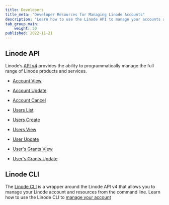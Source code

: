 ```yaml
---
title: Developers
title_meta: "Developer Resources for Managing Linode Accounts"
description: "Learn how to use the Linode API to manage your accounts and users."
tab_group_main:
    weight: 50
published: 2022-11-21
---
```


## Linode API

Linode’s [API v4](/docs/api) provides the ability to programmatically manage the full range of Linode products and services.

- [Account View](/docs/api/account/account-view/)

- [Account Update](/docs/api/account/account-update/)

- [Account Cancel](/docs/api/account/account-cancel/)

- [Users List](/docs/api/account/users-list/)

- [Users Create](/docs/api/account/user-create/)

- [Users View](/docs/api/account/user-view/)

- [User Update](/docs/api/account/user-update/)

- [User's Grants View](/docs/api/account/users-grants-view/)

- [User's Grants Update](/docs/api/account/users-grants-update/)

## Linode CLI

The [Linode CLI](https://github.com/linode/linode-cli) is a wrapper around the Linode API v4 that allows you to manage your Linode account and resources from the command line. Learn how to use the Linode CLI to [manage your account](/docs/products/tools/cli/get-started/#account)
